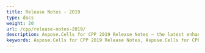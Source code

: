 ```yaml
---
title: Release Notes - 2019
type: docs
weight: 20
url: /cpp/release-notes-2019/
description: Aspose.Cells for CPP 2019 Release Notes – the latest enhancements, new features, and fixes.
keywords: Aspose.Cells for CPP 2019 Release Notes, Aspose.Cells for CPP 2019 updates and fixes
---
```



